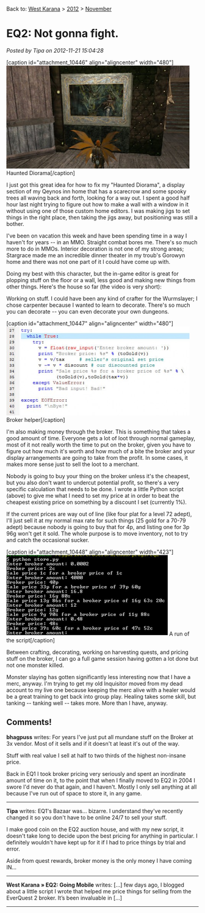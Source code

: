 Back to: [West Karana](/posts/westkarana.md) > [2012](/posts/2012/westkarana.md) > [November](./westkarana.md)
# EQ2: Not gonna fight.

*Posted by Tipa on 2012-11-21 15:04:28*

[caption id="attachment\_10446" align="aligncenter" width="480"][![](../../../uploads/2012/11/EverQuest-II-Nov-14-2012-155218-USER-OPTIMIZED-SOEBuild9393L-11212012-90542-AM-480x269.jpg "Haunted Diorama")](../../../uploads/2012/11/EverQuest-II-Nov-14-2012-155218-USER-OPTIMIZED-SOEBuild9393L-11212012-90542-AM.jpg) Haunted Diorama[/caption]

I just got this great idea for how to fix my "Haunted Diorama", a display section of my Qeynos inn home that has a scarecrow and some spooky trees all waving back and forth, looking for a way out. I spent a good half hour last night trying to figure out how to make a wall with a window in it without using one of those custom home editors. I was making jigs to set things in the right place, then taking the jigs away, but positioning was still a bother.

I've been on vacation this week and have been spending time in a way I haven't for years -- in an MMO. Straight combat bores me. There's so much more to do in MMOs. Interior decoration is not one of my strong areas; Stargrace made me an incredible dinner theater in my troub's Gorowyn home and there was not one part of it I could have come up with.

Doing my best with this character, but the in-game editor is great for plopping stuff on the floor or a wall, less good and making new things from other things. Here's the house so far (the video is very short):

Working on stuff. I could have been any kind of crafter for the Wurmslayer; I chose carpenter because I wanted to learn to decorate. There's so much you can decorate -- you can even decorate your own dungeons.

[caption id="attachment\_10447" align="aligncenter" width="480"][![](../../../uploads/2012/11/Fullscreen-capture-11212012-22914-PM-480x232.jpg "Broker helper")](../../../uploads/2012/11/Fullscreen-capture-11212012-22914-PM.jpg) Broker helper[/caption]

I'm also making money through the broker. This is something that takes a good amount of time. Everyone gets a lot of loot through normal gameplay, most of it not really worth the time to put on the broker, given you have to figure out how much it's worth and how much of a bite the broker and your display arrangements are going to take from the profit. In some cases, it makes more sense just to sell the loot to a merchant.

Nobody is going to buy your thing on the broker unless it's the cheapest, but you also don't want to undercut potential profit, so there's a very specific calculation that needs to be done. I wrote a little Python script (above) to give me what I need to set my price at in order to beat the cheapest existing price on something by a discount I set (currently 1%).

If the current prices are way out of line (like four plat for a level 72 adept), I'll just sell it at my normal max rate for such things (25 gold for a 70-79 adept) because nobody is going to buy that for 4p, and listing one for 3p 96g won't get it sold. The whole purpose is to move inventory, not to try and catch the occasional sucker.

[caption id="attachment\_10448" align="aligncenter" width="423"][![](../../../uploads/2012/11/Fullscreen-capture-11212012-23728-PM.jpg "A run of the script")](../../../uploads/2012/11/Fullscreen-capture-11212012-23728-PM.jpg) A run of the script[/caption]

Between crafting, decorating, working on harvesting quests, and pricing stuff on the broker, I can go a full game session having gotten a lot done but not one monster killed.

Monster slaying has gotten significantly less interesting now that I have a merc, anyway. I'm trying to get my old Inquisitor moved from my dead account to my live one because keeping the merc alive with a healer would be a great training to get back into group play. Healing takes some skill, but tanking -- tanking well -- takes more. More than I have, anyway.

## Comments!

**bhagpuss** writes: For years I've just put all mundane stuff on the Broker at 3x vendor. Most of it sells and if it doesn't at least it's out of the way. 

Stuff with real value I sell at half to two thirds of the highest non-insane price. 

Back in EQ1 I took broker pricing very seriously and spent an inordinate amount of time on it, to the point that when I finally moved to EQ2 in 2004 I swore I'd never do that again, and I haven't. Mostly I only sell anything at all because I've run out of space to store it, in any game.

---

**Tipa** writes: EQ1's Bazaar was... bizarre. I understand they've recently changed it so you don't have to be online 24/7 to sell your stuff.

I make good coin on the EQ2 auction house, and with my new script, it doesn't take long to decide upon the best pricing for anything in particular. I definitely wouldn't have kept up for it if I had to price things by trial and error.

Aside from quest rewards, broker money is the only money I have coming IN...

---

**West Karana » EQ2: Going Mobile** writes: [...] few days ago, I blogged about a little script I wrote that helped me price things for selling from the EverQuest 2 broker. It’s been invaluable in [...]

---

